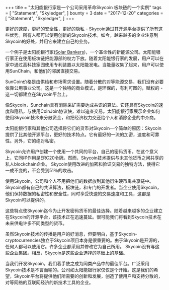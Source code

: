 +++
title = "太阳能银行家是一个公司采用革命Skycoin 板块链的一个实例"
tags = [
    "Statement",
    "Skyledger",
]
bounty = 3
date = "2017-12-20"
categories = [
    "Statement",
    "Skyledger",
]
+++

更好的速度，更好的安全性，更好的隐私 - Skycoin通过其开源平台提供了所有这些优势。所有人都可以使用创新的Skycoin技术。如今，越来越多的企业注意到Skycoin的好处，并用它来建立自己的业务。

一个例子是太阳能银行家([Solar Bankers](https://solarbankers.com/))，一个革命性的新能源公司。太阳能银行家正在使用板块链把能源部的权力下放。随着太阳能银行家的发展，用户可以在家中通过高科技家园使用专利装置以太阳能发电。当能量收集了起来，用户可以使用SunChain，和他们的邻居直接交易。

SunCoin价格是由供给和市场需求设置。随着分散的对等能源交易，我们没有必要依靠公用事业公司。这是一个独特的商业模式，是环保的，有利可图的，赋权的 - 这一切都建立在Skycoin平台上。

像Skycoin，Sunchain具有消除采矿需要达成共识的算法。它还具有Skycoin的速度和隐私，与使用CoinJoin协议快，难以追查交易。太阳能银行家展示企业如何使用Skycoin技术来分散资金，和把经济权力交还给个人和消除企业的中介商。

太阳能银行家和其他公司选择将它们的货币对Skycoin一个简单的原因：Skycoin提供了比其他开源平台，更好的技术特点。它有最好的一流的加密，速度和可靠性。另外，它的绝对私密。

Skycoin允许用户创建一个使用一个共同的平台，自己的密码货币。在这个意义上，它同样作用是ERC20令牌。然而，Skycoin技术提供与未其他货币之间共享的私人blockchain企业。 Skycoin使用改进的加密和验证交易的独特方法，使得它一成不变的，不会受到51％的攻击。

使用Skycoin，公司和个人不用把他们的数据放到其他衍生硬币禹共享链中。 Skycoin都有自己的共识算法，板块链，和专门的开发者。当企业使用Skycoin，他们保持数据的私密性和安全性，同时享受快速的交易速度和工具，这都是Skycoin可以提供的。

这些特点使Skycoin迄今为止开发密码货币的最佳选择。随着越来越多的企业建立在Skycoin的开源平台，该技术正在迅速蔓延。很可能我们将看到Skycoin技术在未来供电许多不同类型的货币。

虽然Skycoin技术的传播是用户的好消息，但要明白，基于Skycoin-cryptocurrencies独立于Skycoin项目本身是很重要的。由于Skycoin是开源的，任何人都可以使用它。许多企业都采用并修改它为自己所用。 Skycoin没有与这些企业集团。相反，Skycoin是这些企业选择的基础上的基础。

当我们开发Skycoin，我们着手使之成为同类产品中的最佳平台。广泛采用Skycoin技术是不言而喻的。公司如太阳能银行家仅仅是个开始。这是我们的希望，Skycoin平台将提供他们所需要的创新和发展，创造了使用户和支持分散的，对等网络的互联网经济的新技术工具的企业。
